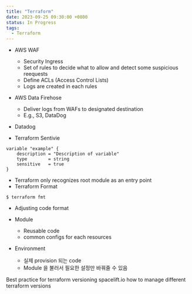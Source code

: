 ```yaml
---
title: "Terraform"
date: 2023-09-25 09:30:00 +0800
status: In Progress
tags:
  - Terraform
---
```


- AWS WAF
	- Security Ingress
	- Set of rules to decide what to allow and detect some suspicious reequests
	- Define ACLs (Access Control Lists)
	- Logs are created in each rules
- AWS Data Firehose
	- Deliver logs from WAFs to designated destination
	- E.g., S3, DataDog
- Datadog

- Terraform Sentivie
```HCL
variable "example" {
	description = "Description of variable"
	type        = string
	sensitive   = true
}
```
- Terraform only recognizes root module as an entry point
- Terraform Format
```
$ terraform fmt
```
- Adjusting code format

- Module
	- Reusable code
	- common configs for each resources
- Environment
	- 실제 provision 되는 code
	- Module 을 불러서 필요한 설정만 바꿔줄 수 있음

Best practice for terraform versioning spacelift.io how to manage different terraform versions
